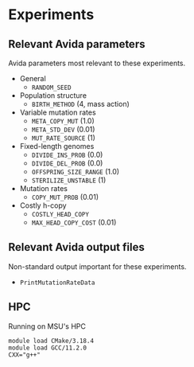 # Experiments

## Relevant Avida parameters

Avida parameters most relevant to these experiments.

- General
  - `RANDOM_SEED`
- Population structure
  - `BIRTH_METHOD` (4, mass action)
- Variable mutation rates
  - `META_COPY_MUT` (1.0)
  - `META_STD_DEV` (0.01)
  - `MUT_RATE_SOURCE` (1)
- Fixed-length genomes
  - `DIVIDE_INS_PROB` (0.0)
  - `DIVIDE_DEL_PROB` (0.0)
  - `OFFSPRING_SIZE_RANGE` (1.0)
  - `STERILIZE_UNSTABLE` (1)
- Mutation rates
  - `COPY_MUT_PROB` (0.01)
- Costly h-copy
  - `COSTLY_HEAD_COPY`
  - `MAX_HEAD_COPY_COST` (0.01)

## Relevant Avida output files

Non-standard output important for these experiments.

- `PrintMutationRateData`

## HPC

Running on MSU's HPC

```
module load CMake/3.18.4
module load GCC/11.2.0
CXX="g++"
```